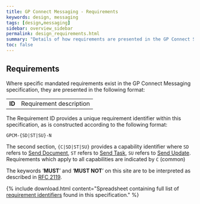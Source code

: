 ```yaml
---
title: GP Connect Messaging - Requirements
keywords: design, messaging
tags: [design,messaging]
sidebar: overview_sidebar
permalink: design_requirements.html
summary: "Details of how requirements are presented in the GP Connect Specification"
toc: false
---
```


## Requirements ##

Where specific mandated requirements exist in the GP Connect Messaging specification, they are presented in the following format:

<table class="requirement-box">
  <tr>
    <td><strong>ID</strong></td>
    <td>Requirement description</td>
  </tr>
</table> 

The Requirement ID provides a unique requirement identifier within this specification, as is constructed according to the following format:

`GPCM-{SD|ST|SU}-N` 

The second section, `{C|SD|ST|SU}` provides a capability identifier where `SD` refers to [Send Document](senddocumemnt.html), `ST` refers to [Send Task](sendtask.html), `SU` refers to [Send Update](sendupdate.html). Requirements which apply to all capabilities are indicated by `C` (common)

The keywords ‘**MUST**’ and ‘**MUST NOT**’ on this site are to be interpreted as described in [RFC 2119](https://www.ietf.org/rfc/rfc2119.txt).

{% include download.html content="Spreadsheet containing full list of [requirement identifiers](downloads/GPConnectMessaging-Requirements.xlsx) found in this specification." %}